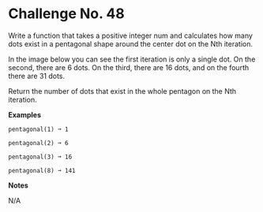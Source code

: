 # Challenge No. 48

Write a function that takes a positive integer num and calculates how many dots exist in a pentagonal shape around the center dot on the Nth iteration.

In the image below you can see the first iteration is only a single dot. On the second, there are 6 dots. On the third, there are 16 dots, and on the fourth there are 31 dots.

Return the number of dots that exist in the whole pentagon on the Nth iteration.

**Examples**

    pentagonal(1) ➞ 1
     
    pentagonal(2) ➞ 6
     
    pentagonal(3) ➞ 16
     
    pentagonal(8) ➞ 141

**Notes**

N/A